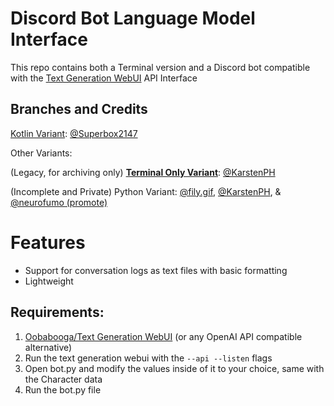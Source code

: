 # Discord Bot Language Model Interface
This repo contains both a Terminal version and a Discord bot compatible with the [Text Generation WebUI](https://github.com/oobabooga/text-generation-webui) API Interface

## Branches and Credits

[Kotlin Variant](https://github.com/KarstenPH/Discord-Bot-LM-Interface/tree/kotlin): [@Superbox2147](https://github.com/Superbox2147)

Other Variants:

(Legacy, for archiving only) [**Terminal Only Variant**](https://github.com/KarstenPH/Discord-Bot-LM-Interface/tree/terminal): [@KarstenPH](https://github.com/KarstenPH)

(Incomplete and Private) Python Variant: [@fily.gif](https://github.com/fily-gif), [@KarstenPH](https://github.com/KarstenPH), & [@neurofumo (promote)](https://github.com/neurofumo)


# Features
- Support for conversation logs as text files with basic formatting
- Lightweight

## Requirements:
1. [Oobabooga/Text Generation WebUI](https://github.com/oobabooga/text-generation-webui)
  (or any OpenAI API compatible alternative)
2. Run the text generation webui with the `--api --listen` flags
3. Open bot.py and modify the values inside of it to your choice, same with the Character data
4. Run the bot.py file
